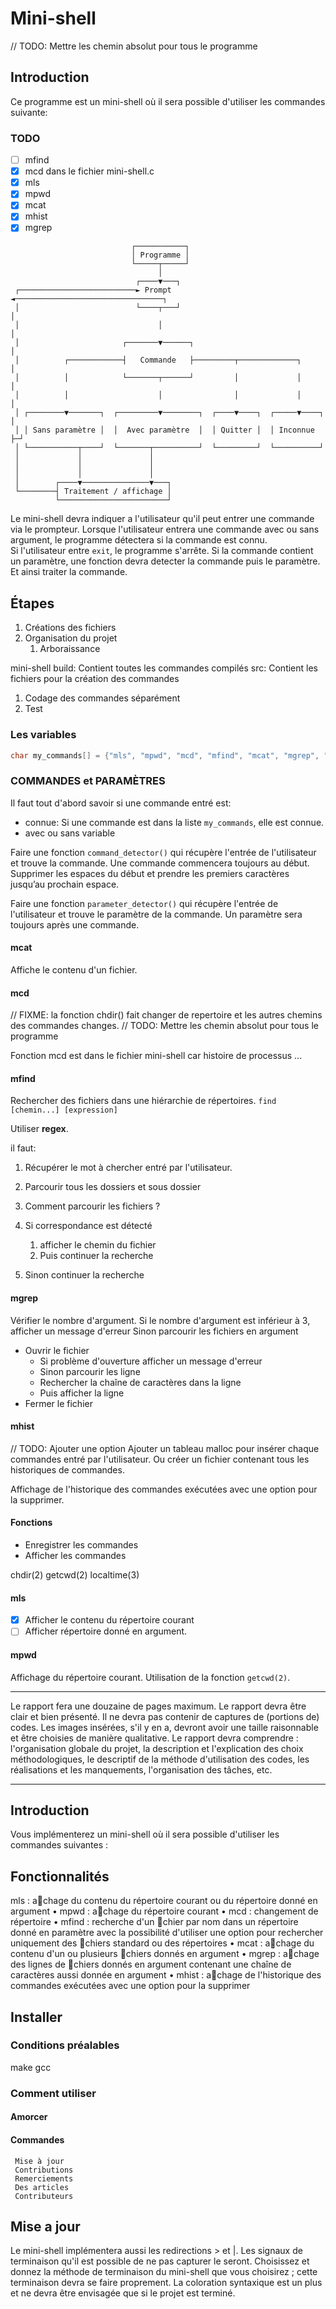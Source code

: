 # Mini-shell

// TODO: Mettre les chemin absolut pour tous le programme

## Introduction

Ce programme est un mini-shell où il sera possible d'utiliser les commandes suivante:

### TODO

- [ ] mfind
- [x] mcd dans le fichier mini-shell.c
- [x] mls
- [x] mpwd
- [x] mcat
- [x] mhist
- [x] mgrep

```
                           ┌───────────┐
                           │ Programme │
                           └─────┬─────┘
                                 │
                            ┌────▼───┐
 ┌──────────────────────────► Prompt ◄─────────────────────────────────┐
 │                          └────┬───┘                                 │
 │                               │                                     │
 │                       ┌───────▼──────┐                              │
 │          ┌────────────┤   Commande   ├─────────┬─────────────┐      │
 │          │            └───────┬──────┘         │             │      │
 │          │                    │                │             │      │
 │ ┌────────▼───────┐  ┌─────────▼────────┐  ┌────▼────┐  ┌─────▼────┐ │
 │ │ Sans paramètre │  │  Avec paramètre  │  │ Quitter │  │ Inconnue ├─┘
 │ └───────────┬────┘  └───────┬──────────┘  └─────────┘  └──────────┘
 │             │               │
 │             │               │
 │             │               │
 │        ┌────▼───────────────▼───┐
 └────────┤ Traitement / affichage │
          └────────────────────────┘
```

Le mini-shell devra indiquer a l'utilisateur qu'il peut entrer une commande via le prompteur.
Lorsque l'utilisateur entrera une commande avec ou sans argument, le programme détectera si la commande est connu.  
Si l'utilisateur entre `exit`, le programme s'arrête.
Si la commande contient un paramètre, une fonction devra detecter la commande puis le paramètre. Et ainsi traiter la commande.

## Étapes

1. Créations des fichiers
2. Organisation du projet
   1. Arboraissance

mini-shell
  build: Contient toutes les commandes compilés
  src: Contient les fichiers pour la création des commandes

1. Codage des commandes séparément
2. Test

### Les variables

```c
char my_commands[] = {"mls", "mpwd", "mcd", "mfind", "mcat", "mgrep", "mhist"};
```

### COMMANDES et PARAMÈTRES

Il faut tout d'abord savoir si une commande entré est:

- connue: Si une commande est dans la liste `my_commands`, elle est connue.
- avec ou sans variable

Faire une fonction `command_detector()` qui récupère l'entrée de l'utilisateur et trouve la commande.
Une commande commencera toujours au début.
Supprimer les espaces du début et prendre les premiers caractères jusqu’au prochain espace.

Faire une fonction `parameter_detector()` qui récupère l'entrée de l'utilisateur et trouve le paramètre de la commande.
Un paramètre sera toujours après une commande.

#### mcat

Affiche le contenu d'un fichier.

#### mcd

// FIXME: la fonction chdir() fait changer de repertoire et les autres chemins des commandes changes.
// TODO: Mettre les chemin absolut pour tous le programme

Fonction mcd est dans le fichier mini-shell car histoire de processus ...

#### mfind

Rechercher des fichiers dans une hiérarchie de répertoires.
`find [chemin...] [expression]`

Utiliser **regex**.

il faut:

1. Récupérer le mot à chercher entré par l'utilisateur.
2. Parcourir tous les dossiers et sous dossier
3. Comment parcourir les fichiers ?

4. Si correspondance est détecté
   1. afficher le chemin du fichier
   2. Puis continuer la recherche
5. Sinon continuer la recherche

#### mgrep

Vérifier le nombre d'argument.
Si le nombre d'argument est inférieur à 3, afficher un message d'erreur
Sinon parcourir les fichiers en argument

- Ouvrir le fichier
  - Si problème d'ouverture afficher un message d'erreur
  - Sinon parcourir les ligne
  - Rechercher la chaîne de caractères dans la ligne
  - Puis afficher la ligne
- Fermer le fichier

#### mhist

// TODO: Ajouter une option
Ajouter un tableau malloc pour insérer chaque commandes entré par l'utilisateur.
Ou créer un fichier contenant tous les historiques de commandes.

Affichage de l'historique des commandes exécutées avec une option pour la supprimer.

#### Fonctions

- Enregistrer les commandes
- Afficher les commandes

chdir(2)
getcwd(2)
localtime(3)

#### mls

- [x] Afficher le contenu du répertoire courant
- [ ] Afficher répertoire donné en argument.

#### mpwd

Affichage du répertoire courant.
Utilisation de la fonction `getcwd(2)`.

---

Le rapport fera une douzaine de pages maximum.
Le rapport devra être clair et bien présenté.
Il ne devra pas contenir de captures de (portions de) codes.
Les images insérées, s'il y en a, devront avoir une taille raisonnable et être choisies de manière
qualitative.
Le rapport devra comprendre :
l'organisation globale du projet,
la description et l'explication des choix méthodologiques,
le descriptif de la méthode d'utilisation des codes,
les réalisations et
les manquements,
l'organisation des tâches, etc.

---

## Introduction

Vous implémenterez un mini-shell où il sera possible d'utiliser les commandes suivantes
:

## Fonctionnalités

mls : achage du contenu du répertoire courant ou du répertoire donné en argument
• mpwd : achage du répertoire courant
• mcd : changement de répertoire
• mfind : recherche d'un chier par nom dans un répertoire donné en paramètre avec
la possibilité d'utiliser une option pour rechercher uniquement des chiers standard
ou des répertoires
• mcat : achage du contenu d'un ou plusieurs chiers donnés en argument
• mgrep : achage des lignes de chiers donnés en argument contenant une chaîne de
caractères aussi donnée en argument
• mhist : achage de l'historique des commandes exécutées avec une option pour la
supprimer

## Installer

### Conditions préalables

make
gcc

### Comment utiliser

#### Amorcer

#### Commandes

     Mise à jour
     Contributions
     Remerciements
     Des articles
     Contributeurs

## Mise a jour

Le mini-shell implémentera aussi les redirections > et |.
Les signaux de terminaison qu'il est possible de ne pas capturer le seront. Choisissez et donnez la méthode de terminaison du mini-shell que vous choisirez ; cette terminaison devra se faire proprement.
La coloration syntaxique est un plus et ne devra être envisagée que si le projet est terminé.
